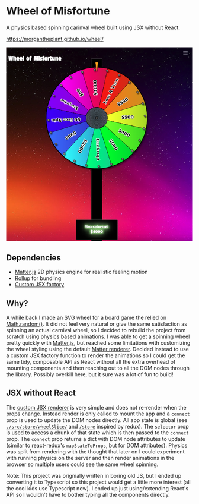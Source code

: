 # Wheel of Misfortune

A physics based spinning carinval wheel built using JSX without React.

https://morgantheplant.github.io/wheel/

![Wheel of Misforture](./screenshot.png)


## Dependencies

- [Matter.js](https://brm.io/matter-js/) 2D physics engine for realistic feeling motion
- [Rollup](https://rollupjs.org/) for bundling
- [Custom JSX factory](./packages/render/createElement.ts)

## Why?

A while back I made an SVG wheel for a board game the relied on [Math.random()](https://developer.mozilla.org/en-US/docs/Web/JavaScript/Reference/Global_Objects/Math/random). It did not feel very natural or give the same satisfaction as spinning an actual carnival wheel, so I decided to rebuild the project from scratch using physics based animations. I was able to get a spinning wheel pretty quickly with [Matter.js](https://brm.io/matter-js/), but reached some limitations with customizing the wheel styling using the default [Matter renderer](https://brm.io/matter-js/docs/classes/Render.html). Decided instead to use a custom JSX factory function to render the animations so I could get the same tidy, composable API as React without all the extra overhead of mounting components and then reaching out to all the DOM nodes through the library. Possibly overkill here, but it sure was a lot of fun to build!

## JSX without React

The [custom JSX renderer](./packages/render/createElement.ts) is very simple and does not re-render when the props change. Instead render is only called to mount the app and a `connect` prop is used to update the DOM nodes directly. All app state is global (see [`./src/store/wheelSlice/`](./src/store/wheelSlice/) and [`/store`](./packages/store) inspired by redux). The `selector` prop is used to access a chunk of that state which is then passed to the `connect` prop. The `connect` prop returns a dict with DOM node attributes to update (similar to react-redux's `mapStateToProps`, but for DOM attributes). Physics was split from rendering with the thought that later on I could experiment with running physics on the server and then render animations in the browser so multiple users could see the same wheel spinning.

Note: This project was orignially written in boring old JS, but I ended up converting it to Typescript so this project would get a little more interest (all the cool kids use Typescript now). I ended up just using/extending React's API so I wouldn't have to bother typing all the components directly.
